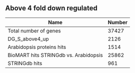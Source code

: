 ## Above 4 fold down regulated

| Name | Number |
| ----- | ----- |
| Total number of genes | 37427 |
| DG_S_above4_up | 2126 |
| Arabidopsis proteins hits | 1514 |
| BioMART hits STRINGdb vs. Arabidopsis | 25862 |
| STRINGdb hits | 961 |
